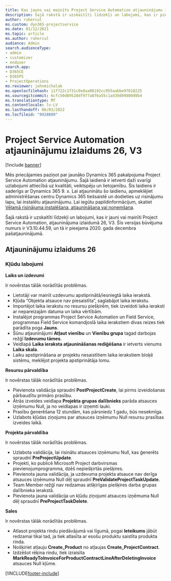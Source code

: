 ```yaml
---
title: Kas jauns vai mainīts Project Service Automation atjauninājumu izlaidumā 26, V3
description: Šajā rakstā ir uzskaitīti līdzekļi un labojumi, kas ir pieejami Project Service Automation atjauninājumu izlaidumā 26, V3.
author: ruhercul
ms.custom: dyn365-projectservice
ms.date: 01/12/2021
ms.topic: article
ms.author: ruhercul
audience: Admin
search.audienceType:
- admin
- customizer
- enduser
search.app:
- D365CE
- D365PS
- ProjectOperations
ms.reviewer: johnmichalak
ms.openlocfilehash: 11f722c1f31c0e8aa08192cc955aabbe97018225
ms.sourcegitcommit: 6cfc50d89528df977a8f6a55c1ad39d99800d9b4
ms.translationtype: MT
ms.contentlocale: lv-LV
ms.lasthandoff: 06/03/2022
ms.locfileid: "8928809"
---
```

# <a name="project-service-automation-update-release-26-v3"></a>Project Service Automation atjauninājumu izlaidums 26, V3

[!include [banner](../includes/psa-now-project-operations.md)]

Mēs priecājamies paziņot par jaunāko Dynamics 365 pakalpojuma Project Service Automation atjauninājumu. Šajā laidienā ir ietverti daži svarīgi uzlabojumi attiecībā uz kvalitāti, veiktspēju un lietojamību. Šis laidiens ir saderīgs ar Dynamics 365 9. x. Lai atjauninātu šo laidienu, apmeklējiet administrēšanas centru Dynamics 365 tiešsaistē un dodieties uz risinājumu lapu, lai instalētu atjauninājumu. Lai iegūtu papildinformācijum, skatiet [Vēlamā risinājuma instalēšana, atjaunināšana vai noņemšana](/power-platform/admin/install-remove-preferred-solution).

Šajā rakstā ir uzskaitīti līdzekļi un labojumi, kas ir jauni vai mainīti Project Service Automation, atjauninājuma izlaidumā 26, V3. Šīs versijas būvējuma numurs ir V3.10.44.59, un tā ir pieejama 2020. gada decembra pašatjauninājumā.

## <a name="update-release-26"></a>Atjauninājumu izlaidums 26

### <a name="bug-fixes"></a>Kļūdu labojumi

**Laiks un izdevumi**

Ir novērstas tālāk norādītās problēmas.

- Lietotāji var mainīt uzdevumu apstiprinātā/iesniegtā laika ierakstā.
- Kļūda “Objekta atsauce nav piesaistīta”, saglabājot laika ierakstu.
- Importējot laika ierakstu no resursu piešķirēm, tiek izveidoti laika ieraksti ar nepareizajām datuma un laika vērtībām.
- Instalējot programmas Project Service Automation un Field Service, programmas Field Service komandjoslā laika ierakstiem divas reizes tiek parādīta poga **Jauns**.
- Šūnu atjauninājumi **Atļaut vienību** un **Vienību grupa** tagad darbojas režģī **Izdevumu tāmes**.
- Veidlapā **Laika ieraksta atjaunināšanas rediģēšana** ir ietverts vienums **Laika skala**.
- Laiku apstiprināšana ar projektu nesaistītiem laika ierakstiem bloķē sistēmu, meklējot projekta apstiprinātāja lomu.

**Resursu pārvaldība**

Ir novērstas tālāk norādītās problēmas.

- Pievienota validācija spraudnī **PostProjectCreate**, lai pirms izveidošanas pārbaudītu primāro prasību.
- Ātrās izveides veidlapa **Projekta grupas dalībnieks** parāda atsauces izņēmumu Null, ja no veidlapas ir izņemti lauki.
- Prasību ģenerēšana 12 stundām, kas pārsniedz 1 gadu, būs nesekmīga.
- Uzlabots kļūdas ziņojums par atsauces izņēmumu Null resursu prasības izveides laikā.

**Projekta pārvaldība**

Ir novērstas tālāk norādītās problēmas.

- Uzlabota validācija, lai risinātu atsauces izņēmumu Null, kas ģenerēts spraudnī **PreProjectUpdate**.
- Projekti, ko publicē Microsoft Project darbvirsmas pievienojumprogramma, dzēš nepiešķirtās piešķires.
- Pievienota jauna validācija, ja uzdevuma projekta atsauce nav derīga atsauces izņēmuma Null dēļ spraudnī **PreValidateProjectTaskUpdate**.
- Team Member režģī nav redzamas atšķirīgas piešķires darba grupas dalībnieka ierakstā.
- Pievienota jauna validācija un kļūdu ziņojumi atsauces izņēmuma Null dēļ spraudnī **PreProjectTaskDelete**.

**Sales**

Ir novērstas tālāk norādītās problēmas.

- Atlasot projekta rindu piedāvājumā vai līgumā, pogai **Ieteikums** jābūt redzamai tikai tad, ja tiek atlasīta ar esošu produktu saistīta produkta rinda.
- Nošķiriet atļauju **Create_Product** no atļaujas **Create_ProjectContract**.
- Izdzēšot rēķina rindu, tiek izraisīta **MarkReadyToInvoiceForProductContractLineAfterDeletingInvoice** atsauces Null kļūme.


[!INCLUDE[footer-include](../includes/footer-banner.md)]

